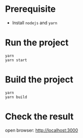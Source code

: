 # Prerequisite
* Install `nodejs` and `yarn`

# Run the project
```
yarn
yarn start
```

# Build the project
```
yarn 
yarn build
```

# Check the result

open browser: [http://localhost:3000](http://localhost:3000)